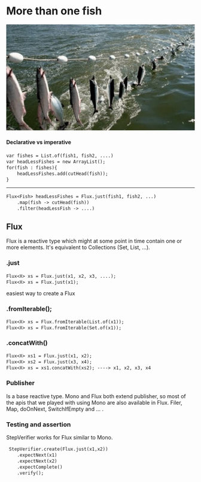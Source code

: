 # More than one fish

![Fished](fishes.jpeg)

#### Declarative vs imperative
    var fishes = List.of(fish1, fish2, ....)
    var headLessFishes = new ArrayList(); 
    for(fish : fishes){
        headLessFishes.add(cutHead(fish));
    }
-------------------------
    Flux<Fish> headLessFishes = Flux.just(fish1, fish2, ...)
        .map(fish -> cutHead(fish))
        .filter(headLessFish -> ....)

## Flux
Flux is a reactive type which might at some point in time contain one or more elements.
It's equivalent to Collections (Set, List, ...).

### .just
    Flux<X> xs = Flux.just(x1, x2, x3, ....);
    Flux<X> xs = Flux.just(x1);

easiest way to create a Flux 

### .fromIterable();
    Flux<X> xs = Flux.fromIterable(List.of(x1));
    Flux<X> xs = Flux.fromIterable(Set.of(x1));

### .concatWith()
    Flux<X> xs1 = Flux.just(x1, x2);
    Flux<X> xs2 = Flux.just(x3, x4);
    Flux<X> xs = xs1.concatWith(xs2); ----> x1, x2, x3, x4

### Publisher
Is a base reactive type.
Mono and Flux both extend publisher, so most of the apis that we played with using Mono are also available in Flux.
Filer, Map, doOnNext, SwitchIfEmpty and ... .

### Testing and assertion
StepVerifier works for Flux similar to Mono. 
   
     StepVerifier.create(Flux.just(x1,x2))
        .expectNext(x1)
        .expectNext(x2)
        .expectComplete()
        .verify();
